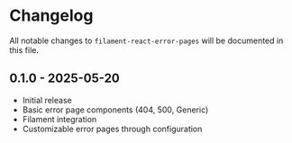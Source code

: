# Changelog

All notable changes to `filament-react-error-pages` will be documented in this file.

## 0.1.0 - 2025-05-20

- Initial release
- Basic error page components (404, 500, Generic)
- Filament integration
- Customizable error pages through configuration
